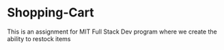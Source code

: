 # Shopping-Cart
This is an assignment for MIT Full Stack Dev program where we create the ability to restock items
